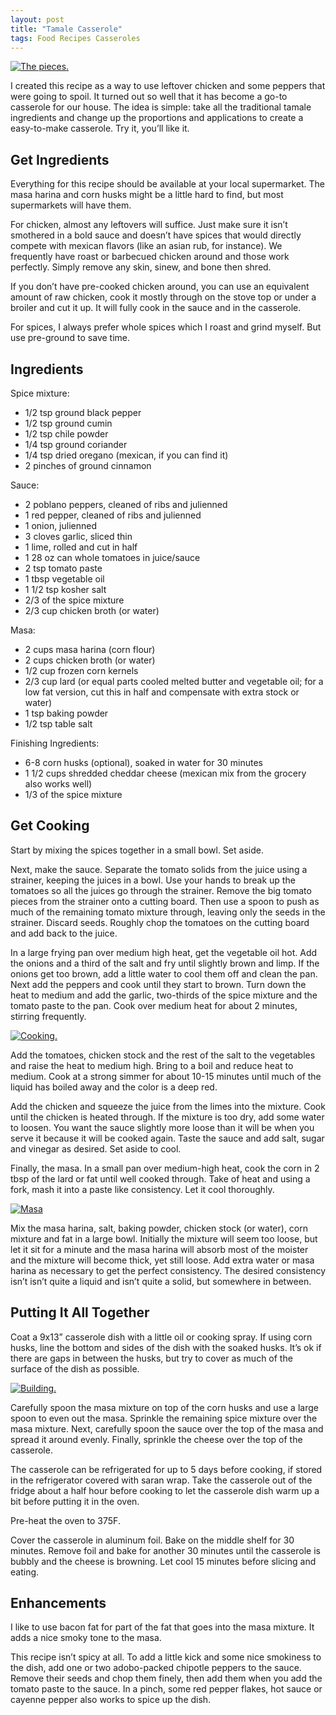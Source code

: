```yaml
---
layout: post
title: "Tamale Casserole"
tags: Food Recipes Casseroles
---
```


[![The pieces.](http://farm4.staticflickr.com/3817/8806513327_7955192dd2_b.jpg)](http://www.flickr.com/photos/97407207@N00/8806513327/)

I created this recipe as a way to use leftover chicken and some peppers that were
going to spoil. It turned out so well that it has become a go-to casserole for our
house. The idea is simple: take all the traditional tamale ingredients and change
up the proportions and applications to create a easy-to-make casserole. Try it,
you’ll like it.

<!-- more -->


## Get Ingredients

Everything for this recipe should be available at your local supermarket. The masa
harina and corn husks might be a little hard to find, but most supermarkets will
have them.

For chicken, almost any leftovers will suffice. Just make sure it isn’t smothered
in a bold sauce and doesn’t have spices that would directly compete with mexican
flavors (like an asian rub, for instance). We frequently have roast or barbecued
chicken around and those work perfectly. Simply remove any skin, sinew, and bone
then shred.

If you don’t have pre-cooked chicken around, you can use an equivalent amount of
raw chicken, cook it mostly through on the stove top or under a broiler and cut it
up. It will fully cook in the sauce and in the casserole.

For spices, I always prefer whole spices which I roast and grind myself. But use
pre-ground to save time.


## Ingredients

Spice mixture:

* 1/2 tsp ground black pepper
* 1/2 tsp ground cumin
* 1/2 tsp chile powder
* 1/4 tsp ground coriander
* 1/4 tsp dried oregano (mexican, if you can find it)
* 2 pinches of ground cinnamon

Sauce:

* 2 poblano peppers, cleaned of ribs and julienned
* 1 red pepper, cleaned of ribs and julienned
* 1 onion, julienned
* 3 cloves garlic, sliced thin
* 1 lime, rolled and cut in half
* 1 28 oz can whole tomatoes in juice/sauce
* 2 tsp tomato paste
* 1 tbsp vegetable oil
* 1 1/2 tsp kosher salt
* 2/3 of the spice mixture
* 2/3 cup chicken broth (or water)

Masa:

* 2 cups masa harina (corn flour)
* 2 cups chicken broth (or water)
* 1/2 cup frozen corn kernels
* 2/3 cup lard (or equal parts cooled melted butter and vegetable oil; for a low fat
    version, cut this in half and compensate with extra stock or water)
* 1 tsp baking powder
* 1/2 tsp table salt

Finishing Ingredients:

* 6-8 corn husks (optional), soaked in water for 30 minutes
* 1 1/2 cups shredded cheddar cheese (mexican mix from the grocery also works well)
* 1/3 of the spice mixture


## Get Cooking

Start by mixing the spices together in a small bowl.  Set aside.

Next, make the sauce. Separate the tomato solids from the juice using a strainer,
keeping the juices in a bowl. Use your hands to break up the tomatoes so all the
juices go through the strainer. Remove the big tomato pieces from the strainer onto
a cutting board. Then use a spoon to push as much of the remaining tomato mixture
through, leaving only the seeds in the strainer. Discard seeds. Roughly chop the
tomatoes on the cutting board and add back to the juice.

In a large frying pan over medium high heat, get the vegetable oil hot. Add the
onions and a third of the salt and fry until slightly brown and limp. If the onions
get too brown, add a little water to cool them off and clean the pan. Next add the
peppers and cook until they start to brown. Turn down the heat to medium and add the
garlic, two-thirds of the spice mixture and the tomato paste to the pan. Cook over
medium heat for about 2 minutes, stirring frequently.

[![Cooking.](http://farm4.staticflickr.com/3763/8817051142_e1140ac899_b.jpg)](http://www.flickr.com/photos/97407207@N00/8817051142/)

Add the tomatoes, chicken stock and the rest of the salt to the vegetables and raise
the heat to medium high. Bring to a boil and reduce heat to medium. Cook at a strong
simmer for about 10-15 minutes until much of the liquid has boiled away and the color
is a deep red.

Add the chicken and squeeze the juice from the limes into the mixture.  Cook until
the chicken is heated through. If the mixture is too dry, add some water to loosen.
You want the sauce slightly more loose than it will be when you serve it because it
will be cooked again. Taste the sauce and add salt, sugar and vinegar as desired. Set
aside to cool.

Finally, the masa. In a small pan over medium-high heat, cook the corn in 2 tbsp of
the lard or fat until well cooked through. Take of heat and using a fork, mash it into
a paste like consistency. Let it cool thoroughly.

[![Masa](http://farm4.staticflickr.com/3778/8817047818_1e694d5945_b.jpg)](http://www.flickr.com/photos/97407207@N00/8817047818/)

Mix the masa harina, salt, baking powder, chicken stock (or water), corn mixture and
fat in a large bowl. Initially the mixture will seem too loose, but let it sit for a minute and the masa harina will absorb most of the moister and the mixture will become thick, yet still loose. Add extra water or masa harina as necessary to get the perfect consistency. The desired consistency isn’t isn’t quite a liquid and isn’t quite a solid, but somewhere in between.


## Putting It All Together

Coat a 9x13” casserole dish with a little oil or cooking spray. If using corn husks,
line the bottom and sides of the dish with the soaked husks. It’s ok if there are
gaps in between the husks, but try to cover as much of the surface of the dish as
possible.

[![Building.](http://farm4.staticflickr.com/3799/8807148859_e7b728bb68_b.jpg)](http://www.flickr.com/photos/97407207@N00/8807148859/)

Carefully spoon the masa mixture on top of the corn husks and use a large spoon to
even out the masa. Sprinkle the remaining spice mixture over the masa mixture. Next,
carefully spoon the sauce over the top of the masa and spread it around evenly.
Finally, sprinkle the cheese over the top of the casserole.

The casserole can be refrigerated for up to 5 days before cooking, if stored in the
refrigerator covered with saran wrap. Take the casserole out of the fridge about a
half hour before cooking to let the casserole dish warm up a bit before putting it
in the oven.

Pre-heat the oven to 375F.

Cover the casserole in aluminum foil. Bake on the middle shelf for 30 minutes. Remove
foil and bake for another 30 minutes until the casserole is bubbly and the cheese
is browning. Let cool 15 minutes before slicing and eating.


## Enhancements

I like to use bacon fat for part of the fat that goes into the masa mixture. It adds
a nice smoky tone to the masa.

This recipe isn’t spicy at all. To add a little kick and some nice smokiness to the
dish, add one or two adobo-packed chipotle peppers to the sauce. Remove their seeds
and chop them finely, then add them when you add the tomato paste to the sauce. In
a pinch, some red pepper flakes, hot sauce or cayenne pepper also works to spice up
the dish.